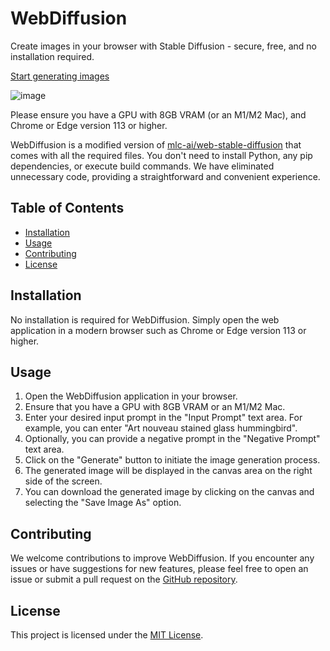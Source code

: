 # WebDiffusion

Create images in your browser with Stable Diffusion - secure, free, and no installation required.

[Start generating images](https://webdiffusion.avsync.live)

![image](https://github.com/AVsync-LIVE/WebDiffusion/assets/18317587/56406034-4225-4c8e-9222-89ba5b27674c)

Please ensure you have a GPU with 8GB VRAM (or an M1/M2 Mac), and Chrome or Edge version 113 or higher.

WebDiffusion is a modified version of [mlc-ai/web-stable-diffusion](https://github.com/mlc-ai/web-stable-diffusion) that comes with all the required files. You don't need to install Python, any pip dependencies, or execute build commands. We have eliminated unnecessary code, providing a straightforward and convenient experience.

## Table of Contents

- [Installation](#installation)
- [Usage](#usage)
- [Contributing](#contributing)
- [License](#license)

## Installation

No installation is required for WebDiffusion. Simply open the web application in a modern browser such as Chrome or Edge version 113 or higher.

## Usage

1. Open the WebDiffusion application in your browser.
2. Ensure that you have a GPU with 8GB VRAM or an M1/M2 Mac.
3. Enter your desired input prompt in the "Input Prompt" text area. For example, you can enter "Art nouveau stained glass hummingbird".
4. Optionally, you can provide a negative prompt in the "Negative Prompt" text area.
5. Click on the "Generate" button to initiate the image generation process.
6. The generated image will be displayed in the canvas area on the right side of the screen.
7. You can download the generated image by clicking on the canvas and selecting the "Save Image As" option.

## Contributing

We welcome contributions to improve WebDiffusion. If you encounter any issues or have suggestions for new features, please feel free to open an issue or submit a pull request on the [GitHub repository](https://github.com/your-username/web-diffusion).

## License

This project is licensed under the [MIT License](https://opensource.org/licenses/MIT).

